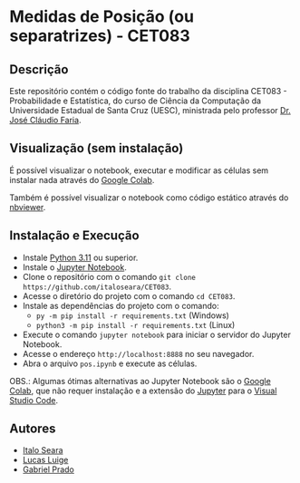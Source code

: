 # Medidas de Posição (ou separatrizes) - CET083

## Descrição

Este repositório contém o código fonte do trabalho da disciplina CET083 - Probabilidade e Estatística, do curso de Ciência da Computação da Universidade Estadual de Santa Cruz (UESC), ministrada pelo professor [Dr. José Cláudio Faria](https://lec.pro.br/professores/jcfaria/pag-pessoal).

## Visualização (sem instalação)

É possível visualizar o notebook, executar e modificar as células sem instalar nada através do [Google Colab](https://colab.research.google.com/github/italoseara/CET083/blob/main/pos.ipynb).

Também é possível visualizar o notebook como código estático através do [nbviewer](https://nbviewer.org/format/script/github/italoseara/CET083/blob/main/pos.ipynb).

## Instalação e Execução

- Instale [Python 3.11](https://www.python.org/downloads/windows/) ou superior.
- Instale o [Jupyter Notebook](https://jupyter.org/install).
- Clone o repositório com o comando `git clone https://github.com/italoseara/CET083`.
- Acesse o diretório do projeto com o comando `cd CET083`.
- Instale as dependências do projeto com o comando:
  - `py -m pip install -r requirements.txt` (Windows)
  - `python3 -m pip install -r requirements.txt` (Linux)
- Execute o comando `jupyter notebook` para iniciar o servidor do Jupyter Notebook.
- Acesse o endereço `http://localhost:8888` no seu navegador.
- Abra o arquivo `pos.ipynb` e execute as células.

OBS.: Algumas ótimas alternativas ao Jupyter Notebook são o [Google Colab](https://colab.research.google.com/), que não requer instalação e a extensão do [Jupyter](https://marketplace.visualstudio.com/items?itemName=ms-toolsai.jupyter) para o [Visual Studio Code](https://code.visualstudio.com/).

## Autores

- [Italo Seara](https://github.com/italoseara)
- [Lucas Luige](https://github.com/lluigecm)
- [Gabriel Prado](https://github.com/Gabriel-Prd)